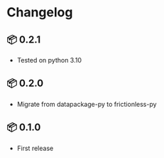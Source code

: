 # Changelog

## 📦 0.2.1

* Tested on python 3.10

## 📦 0.2.0

* Migrate from datapackage-py to frictionless-py

## 📦 0.1.0

* First release
